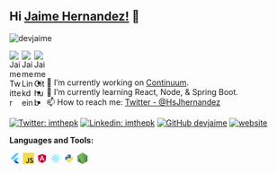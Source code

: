 ## Hi [Jaime Hernandez!](https://jaimehz.com/) 👋

<p align="left"> <img src="https://komarev.com/ghpvc/?username=devjaime&label=Views&color=blue&style=plastic" alt="devjaime" /> </p>

<a href="https://twitter.com/HsJhernandez">
  <img align="left" alt="Jaime Twitter" width="22px" src="https://cdn.jsdelivr.net/npm/simple-icons@v3/icons/twitter.svg" />
</a>
<a href="https://linkedin.com/in/jhernandezsalgado">
  <img align="left" alt="Jaime Linkdein" width="22px" src="https://cdn.jsdelivr.net/npm/simple-icons@v3/icons/linkedin.svg" />
</a>
<a href="https://github.com/devjaime">
  <img align="left" alt="Jaime Github" width="22px" src="https://cdn.jsdelivr.net/npm/simple-icons@v3/icons/github.svg" />
</a>

<br/>
<br/>



- 🔭 I’m currently working on [Continuum](https://www.continuumhq.com/).
- 🌱 I’m currently learning React, Node, & Spring Boot.
- 📫 How to reach me: [Twitter - @HsJhernandez](https://twitter.com/HsJhernandez)

[![Twitter: imthepk](https://img.shields.io/badge/twitter-HsJhernandez-blue)](https://twitter.com/HsJhernandez)
[![Linkedin: imthepk](https://img.shields.io/badge/linkedin-jhernandezsalgado-blue)](https://www.linkedin.com/in/jhernandezsalgado/)
[![GitHub devjaime](https://img.shields.io/github/followers/devjaime?label=follow&style=social)](https://github.com/devjaime)
[![website](https://img.shields.io/badge/Portfolio-website-yellow)](https://devjaime.github.io/)


**Languages and Tools:**  

<code><img height="20" src="https://raw.githubusercontent.com/github/explore/80688e429a7d4ef2fca1e82350fe8e3517d3494d/topics/flutter/flutter.png"></code>
<code><img height="20" src="https://raw.githubusercontent.com/github/explore/80688e429a7d4ef2fca1e82350fe8e3517d3494d/topics/javascript/javascript.png"></code>
<code><img height="20" src="https://raw.githubusercontent.com/github/explore/80688e429a7d4ef2fca1e82350fe8e3517d3494d/topics/angular/angular.png"></code>
<code><img height="20" src="https://raw.githubusercontent.com/github/explore/80688e429a7d4ef2fca1e82350fe8e3517d3494d/topics/react/react.png"></code>
<code><img height="20" src="https://raw.githubusercontent.com/github/explore/80688e429a7d4ef2fca1e82350fe8e3517d3494d/topics/python/python.png"></code>
<code><img height="20" src="https://raw.githubusercontent.com/github/explore/80688e429a7d4ef2fca1e82350fe8e3517d3494d/topics/nodejs/nodejs.png"></code>    

</a>

